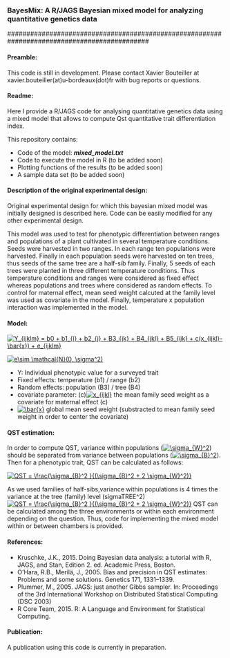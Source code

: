 ### BayesMix: A R/JAGS Bayesian mixed model for analyzing quantitative genetics data 
#############################################################################################

#### Preamble:

This code is still in development. Please contact Xavier Bouteiller at xavier.bouteiller(at)u-bordeaux(dot)fr with bug reports or questions. 

#### Readme:

Here I provide a R/JAGS code for analysing quantitative genetics data using a mixed model that allows to compute Qst quantitative trait differentiation index.

This repository contains:
- Code of the model: **_mixed_model.txt_**
- Code to execute the model in R (to be added soon)
- Plotting functions of the results (to be added soon)
- A sample data set (to be added soon)

#### Description of the original experimental design:

Original experimental design for which this bayesian mixed model was initially designed is described here. Code can be easily modified for any other experimental design.

This model was used to test for phenotypic differentiation between ranges and populations of a plant cultivated in several temperature conditions.
Seeds were harvested in two ranges. In each range ten populations were harvested. Finally in each population seeds were harvested on ten trees, thus seeds of the same tree are a half-sib family.
Finally, 5 seeds of each trees were planted in three different temperature conditions.
Thus temperature conditions and ranges were considered as fixed effect whereas populations and trees where considered as random effects.
To control for maternal effect, mean seed weight calcuted at the family level was used as covariate in the model.
Finally, temperature x population interaction was implemented in the model.

#### Model:

<a href="https://www.codecogs.com/eqnedit.php?latex=Y_{ijklm}&space;=&space;b0&space;&plus;&space;b1_{i}&space;&plus;&space;b2_{j}&space;&plus;&space;B3_{jk}&space;&plus;&space;B4_{jkl}&space;&plus;&space;B5_{ijk}&space;&plus;&space;c(x_{ijkl}-\bar{x})&space;&plus;&space;e_{ijklm}" target="_blank"><img src="https://latex.codecogs.com/gif.latex?Y_{ijklm}&space;=&space;b0&space;&plus;&space;b1_{i}&space;&plus;&space;b2_{j}&space;&plus;&space;B3_{jk}&space;&plus;&space;B4_{jkl}&space;&plus;&space;B5_{ijk}&space;&plus;&space;c(x_{ijkl}-\bar{x})&space;&plus;&space;e_{ijklm}" title="Y_{ijklm} = b0 + b1_{i} + b2_{j} + B3_{jk} + B4_{jkl} + B5_{ijk} + c(x_{ijkl}-\bar{x}) + e_{ijklm}" /></a>

<a href="https://www.codecogs.com/eqnedit.php?latex=e\sim&space;\mathcal{N}(0,&space;\sigma^2)" target="_blank"><img src="https://latex.codecogs.com/gif.latex?e\sim&space;\mathcal{N}(0,&space;\sigma^2)" title="e\sim \mathcal{N}(0, \sigma^2)" /></a>

- Y: Individual phenotypic value for a surveyed trait
- Fixed effects: temperature (b1) / range (b2) 
- Random effects: population (B3) / tree (B4) 
- covariate parameter: (c)<a href="https://www.codecogs.com/eqnedit.php?latex=x_{ijkl}" target="_blank"><img src="https://latex.codecogs.com/gif.latex?x_{ijkl}" title="x_{ijkl}" /></a> the mean family seed weight as a covariate for maternal effect (c)
- <a href="https://www.codecogs.com/eqnedit.php?latex=\bar{x}" target="_blank"><img src="https://latex.codecogs.com/gif.latex?\bar{x}" title="\bar{x}" /></a> global mean seed weight (substracted to  mean family seed weight in order to center the covariate)

#### QST estimation:

In order to compute QST, variance within populations (<a href="https://www.codecogs.com/eqnedit.php?latex=\sigma_{W}^2" target="_blank"><img src="https://latex.codecogs.com/gif.latex?\sigma_{W}^2" title="\sigma_{W}^2" /></a>) should be separated from variance between populations (<a href="https://www.codecogs.com/eqnedit.php?latex=\sigma_{B}^2" target="_blank"><img src="https://latex.codecogs.com/gif.latex?\sigma_{B}^2" title="\sigma_{B}^2" /></a>). Then for a phenotypic trait, QST can be calculated as follows:

<a href="https://www.codecogs.com/eqnedit.php?latex=QST&space;=&space;\frac{\sigma_{B}^2&space;}{(\sigma_{B}^2&space;&plus;&space;2&space;\sigma_{W}^2)}" target="_blank"><img src="https://latex.codecogs.com/gif.latex?QST&space;=&space;\frac{\sigma_{B}^2&space;}{(\sigma_{B}^2&space;&plus;&space;2&space;\sigma_{W}^2)}" title="QST = \frac{\sigma_{B}^2 }{(\sigma_{B}^2 + 2 \sigma_{W}^2)}" /></a>

As we used families of half-sibs,variance within populations is 4 times the variance at the tree (family) level (sigmaTREE^2)
<a href="https://www.codecogs.com/eqnedit.php?latex=QST&space;=&space;\frac{\sigma_{B}^2&space;}{(\sigma_{B}^2&space;&plus;&space;2&space;\sigma_{W}^2)}" target="_blank"><img src="https://latex.codecogs.com/gif.latex?QST&space;=&space;\frac{\sigma_{B}^2&space;}{(\sigma_{B}^2&space;&plus;&space;2&space;\sigma_{W}^2)}" title="QST = \frac{\sigma_{B}^2 }{(\sigma_{B}^2 + 2 \sigma_{W}^2)}" /></a>
QST can be calculated among the three environments or within each environment depending on the question. Thus, code for implementing the mixed model within or between chambers is provided.

#### References:

- Kruschke, J.K., 2015. Doing Bayesian data analysis: a tutorial with R, JAGS, and Stan, Edition 2. ed. Academic Press, Boston.
- O’Hara, R.B., Merilä, J., 2005. Bias and precision in QST estimates: Problems and some solutions. Genetics 171, 1331–1339.
- Plummer, M., 2005. JAGS: just another Gibbs sampler. In: Proceedings of the 3rd International Workshop on Distributed Statistical Computing (DSC 2003)
- R Core Team, 2015. R: A Language and Environment for Statistical Computing.

#### Publication:
A publication using this code is currently in preparation.
